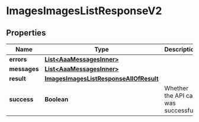 

# ImagesImagesListResponseV2


## Properties

| Name | Type | Description | Notes |
|------------ | ------------- | ------------- | -------------|
|**errors** | [**List&lt;AaaMessagesInner&gt;**](AaaMessagesInner.md) |  |  |
|**messages** | [**List&lt;AaaMessagesInner&gt;**](AaaMessagesInner.md) |  |  |
|**result** | [**ImagesImagesListResponseAllOfResult**](ImagesImagesListResponseAllOfResult.md) |  |  |
|**success** | **Boolean** | Whether the API call was successful |  |



